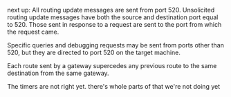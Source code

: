 next up:
All routing update messages are sent from port 520.
    Unsolicited routing update messages have both the source and
        destination port equal to 520.
    Those sent in response to a request
        are sent to the port from which the request came.

Specific queries and debugging requests may be sent from ports other than 520, but
they are directed to port 520 on the target machine.

Each route sent by a gateway
supercedes any previous route to the same destination from the same
gateway.

The timers are not right yet. there's whole parts of that we're not doing yet